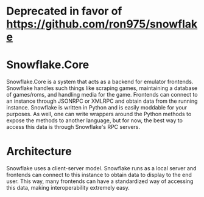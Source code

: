 Deprecated in favor of https://github.com/ron975/snowflake
=============
Snowflake.Core
==============

Snowflake.Core is a system that acts as a backend for emulator frontends. Snowflake handles such things like scraping games, maintaining a database of games/roms, and handling media for the game. Frontends can connect to an instance through JSONRPC or XMLRPC and obtain data from the running instance. Snowflake is written in Python and is easily moddable for your purposes. As well, one can write wrappers around the Python methods to expose the methods to another language, but for now, the best way to access this data is through Snowflake's RPC servers.

Architecture
============
Snowflake uses a client-server model. Snowflake runs as a local server and frontends can connect to this instance to obtain data to display to the end user. This way, many frontends can have a standardized way of accessing this data, making interoperability extremely easy.
